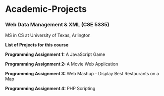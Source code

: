 # Academic-Projects
### Web Data Management & XML (CSE 5335)
MS in CS at University of Texas, Arlington

**List of Projects for this course**

**Programming Assignment 1:** A JavaScript Game

**Programming Assignment 2:** A Movie Web Application

**Programming Assignment 3:** Web Mashup - Display Best Restaurants on a Map

**Programming Assignment 4:** PHP Scripting
